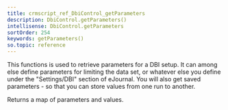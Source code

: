 ```yaml
---
title: crmscript_ref_DbiControl_getParameters
description: DbiControl.getParameters()
intellisense: DbiControl.getParameters
sortOrder: 254
keywords: getParameters()
so.topic: reference
---
```


This functions is used to retrieve parameters for a DBI setup. It can among else define parameters for limiting the data set, or whatever else you define under the "Settings/DBI" section of eJournal. You will also get saved parameters - so that you can store values from one run to another.

Returns a map of parameters and values.


